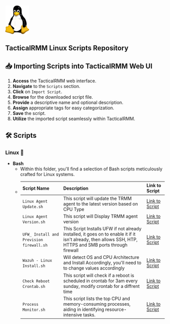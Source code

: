![Linux Logo](/Images/Linux/Tux.png)

## TacticalRMM Linux Scripts Repository

## 📥 Importing Scripts into TacticalRMM Web UI

1. **Access** the TacticalRMM web interface.
2. **Navigate** to the `Scripts` section.
3. **Click** on `Import Script`.
4. **Browse** for the downloaded script file.
5. **Provide** a descriptive name and optional description.
6. **Assign** appropriate tags for easy categorization.
7. **Save** the script.
8. **Utilize** the imported script seamlessly within TacticalRMM.

## 🛠️ Scripts

### Linux 🐧
- **Bash**
  - Within this folder, you'll find a selection of Bash scripts meticulously crafted for Linux systems.
  - | Script Name | Description | Link to Script |
      |-------------|-------------|-------------|
      | `Linux Agent Update.sh` |   This script will update the TRMM agent to the latest version based on CPU Type  | [Link to Script](https://github.com/Brandon-Roff/TRMM-Scripts/blob/main/Linux/TRMM%20Agent/Linux%20Agent%20Update.sh) |  
      | `Linux Agent Version.sh` |   This script will Display TRMM agent version | [Link to Script](https://github.com/Brandon-Roff/TRMM-Scripts/blob/main/Linux/TRMM%20Agent/Linux%20Agent%20Version.sh) |  
      | `UFW_ Install and Prevision firewall.sh` |   This Script Installs UFW if not already installed, it goes on to enable it if it isn't already, then allows SSH, HTP, HTTPS and SMB ports through firewall | [Link to Script](https://github.com/Brandon-Roff/TRMM-Scripts/blob/main/Linux/UFW/UFW_%20Install%20and%20Prevision%20firewall.sh) |  
      | `Wazuh - Linux Install.sh` | Will detect OS and CPU Architecture and Install Accordingly, you'll need to to change values accordingly | [Link to Script](https://github.com/Brandon-Roff/TRMM-Scripts/blob/main/Linux/Wazuh/Wazuh%20-%20Linux%20Install.sh) |  
      | `Check Reboot Crontab.sh` |   This script will check if a reboot is scheduled in crontab for 3am every sunday, modify crontab for a diffrent time | [Link to Script](https://github.com/Brandon-Roff/TRMM-Scripts/blob/main/Linux/Crontab/Check%20Reboot%20Crontab.sh) |  
      `Process Monitor.sh` |   This script lists the top CPU and memory-consuming processes, aiding in identifying resource-intensive tasks. | [Link to Script](https://github.com/Brandon-Roff/TRMM-Scripts/blob/main/Linux/Monitoring/Process%20Monitor.sh) |  